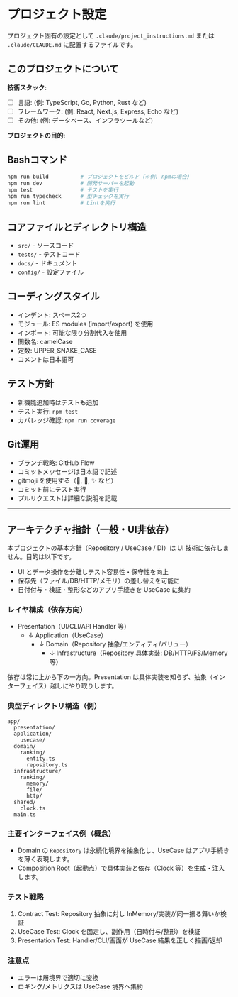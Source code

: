 # プロジェクト設定

プロジェクト固有の設定として `.claude/project_instructions.md` または `.claude/CLAUDE.md` に配置するファイルです。

## このプロジェクトについて

<!-- ⚠️ 【要記入】このセクションをプロジェクトに合わせて編集してください -->

**技術スタック:**
- [ ] 言語: (例: TypeScript, Go, Python, Rust など)
- [ ] フレームワーク: (例: React, Next.js, Express, Echo など)
- [ ] その他: (例: データベース、インフラツールなど)

**プロジェクトの目的:**
<!-- プロジェクトの概要を簡潔に記述 -->

## Bashコマンド

<!-- ⚠️ 【要記入】プロジェクトで使うコマンドを記入してください -->

```bash
npm run build          # プロジェクトをビルド（※例: npmの場合）
npm run dev            # 開発サーバーを起動
npm test               # テストを実行
npm run typecheck      # 型チェックを実行
npm run lint           # Lintを実行
```

## コアファイルとディレクトリ構造

<!-- ⚠️ 【要記入】プロジェクトのディレクトリ構造を記入してください -->

- `src/` - ソースコード
- `tests/` - テストコード
- `docs/` - ドキュメント
- `config/` - 設定ファイル

## コーディングスタイル

- インデント: スペース2つ
- モジュール: ES modules (import/export) を使用
- インポート: 可能な限り分割代入を使用
- 関数名: camelCase
- 定数: UPPER_SNAKE_CASE
- コメントは日本語可

## テスト方針

- 新機能追加時はテストも追加
- テスト実行: `npm test`
- カバレッジ確認: `npm run coverage`

## Git運用

- ブランチ戦略: GitHub Flow
- コミットメッセージは日本語で記述
- gitmoji を使用する（:wrench:, :bug:, :sparkles: など）
- コミット前にテスト実行
- プルリクエストは詳細な説明を記載

---

## アーキテクチャ指針（一般・UI非依存）

本プロジェクトの基本方針（Repository / UseCase / DI）は UI 技術に依存しません。目的は以下です。
- UI とデータ操作を分離しテスト容易性・保守性を向上
- 保存先（ファイル/DB/HTTP/メモリ）の差し替えを可能に
- 日付付与・検証・整形などのアプリ手続きを UseCase に集約

### レイヤ構成（依存方向）
- Presentation（UI/CLI/API Handler 等）
  - ↓ Application（UseCase）
    - ↓ Domain（Repository 抽象/エンティティ/バリュー）
      - ↓ Infrastructure（Repository 具体実装: DB/HTTP/FS/Memory 等）

依存は常に上から下の一方向。Presentation は具体実装を知らず、抽象（インターフェイス）越しにやり取りします。

### 典型ディレクトリ構造（例）
```
app/
  presentation/
  application/
    usecase/
  domain/
    ranking/
      entity.ts
      repository.ts
  infrastructure/
    ranking/
      memory/
      file/
      http/
  shared/
    clock.ts
  main.ts
```

### 主要インターフェイス例（概念）
- Domain の `Repository` は永続化境界を抽象化し、UseCase はアプリ手続きを薄く表現します。
- Composition Root（起動点）で具体実装と依存（Clock 等）を生成・注入します。

### テスト戦略
1) Contract Test: Repository 抽象に対し InMemory/実装が同一振る舞いか検証
2) UseCase Test: Clock を固定し、副作用（日時付与/整形）を検証
3) Presentation Test: Handler/CLI/画面が UseCase 結果を正しく描画/返却

### 注意点
- エラーは層境界で適切に変換
- ロギング/メトリクスは UseCase 境界へ集約

